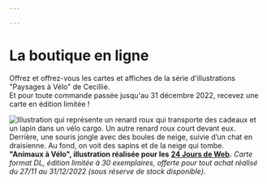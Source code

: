 ```yaml
---

---
```

# La boutique en ligne

Offrez et offrez-vous les cartes et affiches de la série d'illustrations "Paysages à Vélo" de Cecillie.  
Et pour toute commande passée jusqu'au 31 décembre 2022, recevez une carte en édition limitée !

![Illustration qui représente un renard roux qui transporte des cadeaux et un lapin dans un vélo cargo.  Un autre renard roux court devant eux. Derrière, une souris jongle avec des boules de neige, suivie d’un chat en draisienne. Au fond, on voit des sapins et de la neige qui tombe.](/images/carte-renard.png)  
**"Animaux à Vélo", illustration réalisée pour les** [**24 Jours de Web**](https://www.24joursdeweb.fr/ "24 Jours de Web")**.** _Carte format DL, édition limitée à 30 exemplaires, offerte pour tout achat réalisé du 27/11 au 31/12/2022 (sous réserve de stock disponible)._